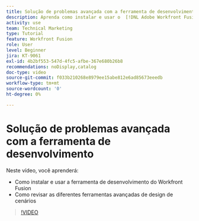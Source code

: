 ```yaml
---
title: Solução de problemas avançada com a ferramenta de desenvolvimento
description: Aprenda como instalar e usar o  [!DNL Adobe Workfront Fusion dev tool] e revise as diferentes ferramentas avançadas de design de cenários que ele oferece.
activity: use
team: Technical Marketing
type: Tutorial
feature: Workfront Fusion
role: User
level: Beginner
jira: KT-9061
exl-id: 4b2bf553-547d-4fc5-afbe-367e680b26b8
recommendations: noDisplay,catalog
doc-type: video
source-git-commit: f033b210268e8979ee15abe812e6ad85673eeedb
workflow-type: tm+mt
source-wordcount: '0'
ht-degree: 0%

---
```


# Solução de problemas avançada com a ferramenta de desenvolvimento

Neste vídeo, você aprenderá:

* Como instalar e usar a ferramenta de desenvolvimento do Workfront Fusion
* Como revisar as diferentes ferramentas avançadas de design de cenários

>[!VIDEO](https://video.tv.adobe.com/v/335302/?quality=12&learn=on)
